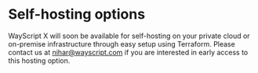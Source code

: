 # Self-hosting options

WayScript X will soon be available for self-hosting on your private cloud or on-premise infrastructure through easy setup using Terraform. Please contact us at [nihar@wayscript.com](mailto:nihar@wayscript.com) if you are interested in early access to this hosting option.

